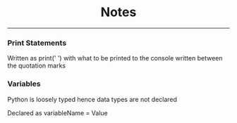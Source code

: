 <h1 style="text-align: center">Notes</h1>
<hr>

### Print Statements

Written as print(' ') with what to be printed to the console written between the quotation marks

### Variables

Python is loosely typed hence data types are not declared

Declared as variableName = Value